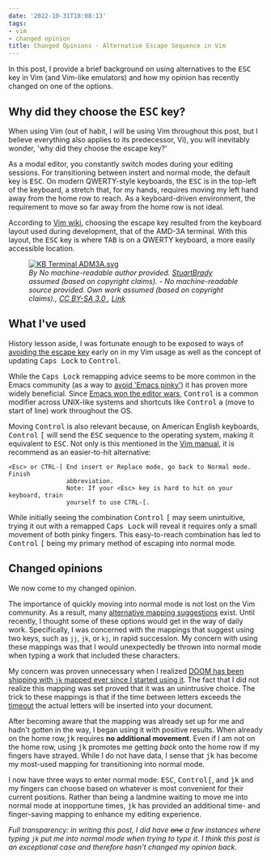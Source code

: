 ```yaml
---
date: '2022-10-31T18:08:13'
tags:
- vim
- changed opinion
title: Changed Opinions - Alternative Escape Sequence in Vim
---
```


In this post, I provide a brief background on using alternatives to the <kbd>ESC</kbd> key in Vim (and Vim-like emulators) and how my opinion has recently changed on one of the options.

## Why did they choose the <kbd>ESC</kbd> key?

When using Vim (out of habit, I will be using Vim throughout this post, but I believe everything also applies to its predecessor, Vi), you will inevitably wonder, 'why did they choose the escape key?'

As a modal editor, you constantly switch modes during your editing sessions. For transitioning between instert and normal mode, the default key is <kbd>ESC</kbd>. On modern QWERTY-style keyboards, the <kbd>ESC</kbd> is in the top-left of the keyboard, a stretch that, for my hands, requires moving my left hand away from the home row to reach. As a keyboard-driven environment, the requirement to move so far away from the home row is not ideal.

According to [Vim wiki](https://vim.fandom.com/wiki/Avoid_the_escape_key), choosing the escape key resulted from the keyboard layout used during development, that of the AMD-3A terminal. With this layout, the <kbd>ESC</kbd> key is where <kbd>TAB</kbd> is on a QWERTY keyboard, a more easily accessible location.

<figure>
    <a href="https://commons.wikimedia.org/wiki/File:KB_Terminal_ADM3A.svg#/media/File:KB_Terminal_ADM3A.svg"><img src="https://upload.wikimedia.org/wikipedia/commons/thumb/a/a0/KB_Terminal_ADM3A.svg/1200px-KB_Terminal_ADM3A.svg.png" alt="KB Terminal ADM3A.svg"></a>
    <figcaption>
        <i>
        By No machine-readable author provided. 
        <a href="//commons.wikimedia.org/wiki/User:StuartBrady" title="User:StuartBrady">StuartBrady</a> 
        assumed (based on copyright claims). - No machine-readable source provided. Own work assumed (based on copyright claims)., 
        <a href="http://creativecommons.org/licenses/by-sa/3.0/" title="Creative Commons Attribution-Share Alike 3.0">CC BY-SA 3.0
        </a>,
        <a href="https://commons.wikimedia.org/w/index.php?curid=1048046">Link</a>
        </i>
    </figcaption>
</figure>

## What I've used

History lesson aside, I was fortunate enough to be exposed to ways of [avoiding the escape key](https://vim.fandom.com/wiki/Avoid_the_escape_key) early on in my Vim usage as well as the concept of updating <kbd>Caps Lock</kbd> to <kbd>Control</kbd>.

While the <kbd>Caps Lock</kbd> remapping advice seems to be more common in the Emacs community (as a way to [avoid 'Emacs pinky'](https://www.emacswiki.org/emacs/MovingTheCtrlKey)) it has proven more widely beneficial. Since [Emacs won the editor wars](http://trevorjim.com/how-emacs-beat-vi-in-the-editor-wars/), <kbd>Control</kbd> is a common modifier across UNIX-like systems and shortcuts like <kbd>Control</kbd> <kbd>a</kbd> (move to start of line) work throughout the OS.

Moving <kbd>Control</kbd> is also relevant because, on American English keyboards, <kbd>Control</kbd> <kbd>[</kbd> will send the <kbd>ESC</kbd> sequence to the operating system, making it equivalent to <kbd>ESC</kbd>. Not only is this mentioned in the [Vim manual](https://vimdoc.sourceforge.net/htmldoc/insert.html#i_CTRL-[), it is recommend as an easier-to-hit alternative:

    <Esc> or CTRL-[ End insert or Replace mode, go back to Normal mode.  Finish
                    abbreviation.
                    Note: If your <Esc> key is hard to hit on your keyboard, train
                    yourself to use CTRL-[.

While initially seeing the combination <kbd>Control</kbd> <kbd>[</kbd> may seem unintuitive, trying it out with a remapped <kbd>Caps Lock</kbd> will reveal it requires only a small movement of both pinky fingers. This easy-to-reach combination has led to <kbd>Control</kbd> <kbd>[</kbd> being my primary method of escaping into normal mode.

## Changed opinions

We now come to my changed opinion.

The importance of quickly moving into normal mode is not lost on the Vim community. As a result, many [alternative mapping suggestions](https://vim.fandom.com/wiki/Avoid_the_escape_key#Mappings) exist. Until recently, I thought some of these options would get in the way of daily work. Specifically, I was concerned with the mappings that suggest using two keys, such as `jj`, `jk`, or `kj`, in rapid succession. My concern with using these mappings was that I would unexpectedly be thrown into normal mode when typing a work that included these characters.

My concern was proven unnecessary when I realized [DOOM has been shipping with `jk` mapped ever since I started using it](https://github.com/doomemacs/doomemacs/blame/61d7200e649d005ce80df0b74a6ee47b4db0a9d0/modules/editor/evil/config.el#L326). The fact that I did not realize this mapping was set proved that it was an unintrusive choice. The trick to these mappings is that if the time between letters exceeds the [timeout](https://vimdoc.sourceforge.net/htmldoc/options.html#'timeout') the actual letters will be inserted into your document.

After becoming aware that the mapping was already set up for me and hadn't gotten in the way, I began using it with positive results. When already on the home row,<kbd>j</kbd><kbd>k</kbd> requires **no additional movement**. Even if I am not on the home row, using <kbd>j</kbd><kbd>k</kbd> promotes me getting _back_ onto the home row if my fingers have strayed. While I do not have data, I sense that <kbd>j</kbd><kbd>k</kbd> has become my most-used mapping for transitioning into normal mode.

I now have three ways to enter normal mode: <kbd>ESC</kbd>, <kbd>Control</kbd><kbd>[</kbd>, and <kbd>j</kbd><kbd>k</kbd> and my fingers can choose based on whatever is most convenient for their current positions. Rather than being a landmine waiting to move me into normal mode at inopportune times, <kbd>j</kbd><kbd>k</kbd> has provided an additional time- and finger-saving mapping to enhance my editing experience.

_Full transparency: in writing this post, I did have <del>one</del> a few instances where typing `jk` put me into normal mode when trying to type it. I think this post is an exceptional case and therefore hasn't changed my opinion back._
